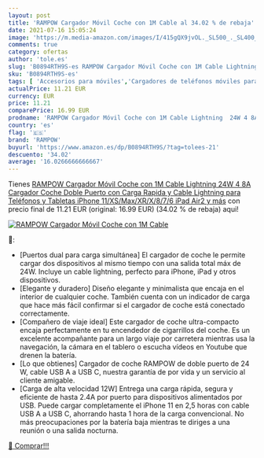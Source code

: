 ```yaml
---
layout: post
title: 'RAMPOW Cargador Móvil Coche con 1M Cable al 34.02 % de rebaja'
date: 2021-07-16 15:05:24
image: 'https://m.media-amazon.com/images/I/415gQX9jvOL._SL500_._SL400_.jpg'
comments: true
category: ofertas
author: 'tole.es'
slug: 'B0894RTH9S-es RAMPOW Cargador Móvil Coche con 1M Cable Lightning 24W 4...'
sku: 'B0894RTH9S-es'
tags: [ 'Accesorios para móviles','Cargadores de teléfonos móviles para coches','Cargadores para móviles','Comunicación móvil y accesorios','Electrónica','ipad','iphone','rampow', ]
actualPrice: 11.21 EUR
currency: EUR
price: 11.21
comparePrice: 16.99 EUR
prodname: 'RAMPOW Cargador Móvil Coche con 1M Cable Lightning  24W 4 8A Cargador Coche Doble Puerto con Carga Rapida y Cable Lightning para Teléfonos y Tabletas  iPhone 11/XS/Max/XR/X/8/7/6  iPad Air2 y más'
country: 'es'
flag: '🇪🇸'
brand: 'RAMPOW'
buyurl: 'https://www.amazon.es/dp/B0894RTH9S/?tag=tolees-21'
descuento: '34.02'
average: '16.0266666666667'
---
```


Tienes [RAMPOW Cargador Móvil Coche con 1M Cable Lightning  24W 4 8A Cargador Coche Doble Puerto con Carga Rapida y Cable Lightning para Teléfonos y Tabletas  iPhone 11/XS/Max/XR/X/8/7/6  iPad Air2 y más](https://www.amazon.es/dp/B0894RTH9S/?tag=tolees-21) con precio final de  11.21 EUR (original: 16.99 EUR) (34.02 %  de rebaja) aqui!

[![RAMPOW Cargador Móvil Coche con 1M Cable](https://m.media-amazon.com/images/I/415gQX9jvOL._SL500_._SL400_.jpg)](https://www.amazon.es/dp/B0894RTH9S/?tag=tolees-21)

🔎:

- [Puertos dual para carga simultánea] El cargador de coche le permite cargar dos dispositivos al mismo tiempo con una salida total máx de 24W. Incluye un cable lightning, perfecto para iPhone, iPad y otros dispositivos.
- [Elegante y duradero] Diseño elegante y minimalista que encaja en el interior de cualquier coche. También cuenta con un indicador de carga que hace más fácil confirmar si el cargador de coche está conectado correctamente.
- [Compañero de viaje ideal] Este cargador de coche ultra-compacto encaja perfectamente en tu encendedor de cigarrillos del coche. Es un excelente acompañante para un largo viaje por carretera mientras usa la navegación, la cámara en el tablero o escucha vídeos en Youtube que drenen la batería.
- [Lo que obtienes] Cargador de coche RAMPOW de doble puerto de 24 W, cable USB A a USB C, nuestra garantía de por vida y un servicio al cliente amigable.
- [Carga de alta velocidad 12W] Entrega una carga rápida, segura y eficiente de hasta 2.4A por puerto para dispositivos alimentados por USB. Puede cargar completamente el iPhone 11 en 2,5 horas con cable USB A a USB C, ahorrando hasta 1 hora de la carga convencional. No más preocupaciones por la batería baja mientras te diriges a una reunión o una salida nocturna.

[🛒 Comprar!!!](https://www.amazon.es/dp/B0894RTH9S/?tag=tolees-21)
